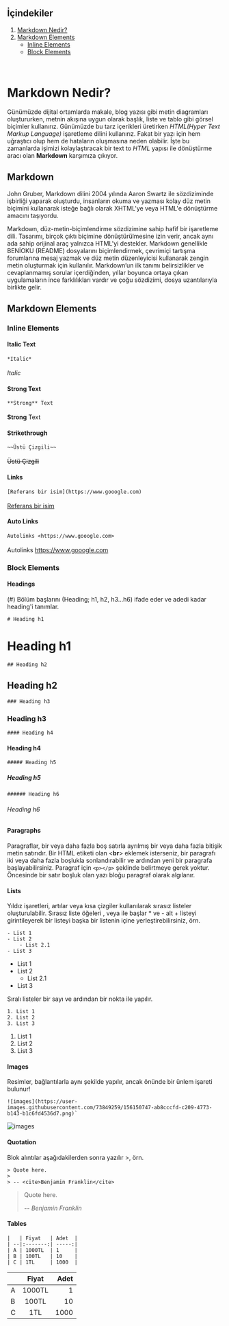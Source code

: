 ## İçindekiler

1. [Markdown Nedir?](#markdown-head)
2. [Markdown Elements](#markdown-elements)
   - [Inline Elements](#markdown-inline-elements)
   - [Block Elements](#markdown-block-elements) 

<br>

<h3 id="markdown-head"></h3>

# Markdown Nedir?



Günümüzde dijital ortamlarda makale, blog yazısı gibi metin diagramları oluştururken, metnin akışına uygun olarak başlık, liste ve tablo gibi görsel biçimler kullanırız. Günümüzde bu tarz içerikleri üretirken *HTML(Hyper Text Markup Language)* işaretleme dilini kullanırız. Fakat bir yazı için hem uğraştıcı olup hem de hataların oluşmasına neden olabilir. İşte bu zamanlarda işimizi kolaylaştıracak bir text to *HTML* yapısı ile dönüştürme aracı olan **Markdown** karşımıza çıkıyor.

## Markdown
John Gruber, Markdown dilini 2004 yılında Aaron Swartz ile sözdiziminde işbirliği yaparak oluşturdu, insanların okuma ve yazması kolay düz metin biçimini kullanarak isteğe bağlı olarak XHTML'ye veya HTML'e dönüştürme amacını taşıyordu.
	
Markdown, düz-metin-biçimlendirme sözdizimine sahip hafif bir işaretleme dili. Tasarımı, birçok çıktı biçimine dönüştürülmesine izin verir, ancak aynı ada sahip orijinal araç yalnızca HTML'yi destekler. Markdown genellikle BENİOKU (README) dosyalarını biçimlendirmek, çevrimiçi tartışma forumlarına mesaj yazmak ve düz metin düzenleyicisi kullanarak zengin metin oluşturmak için kullanılır. Markdown’un ilk tanımı belirsizlikler ve cevaplanmamış sorular içerdiğinden, yıllar boyunca ortaya çıkan uygulamaların ince farklılıkları vardır ve çoğu sözdizimi, dosya uzantılarıyla birlikte gelir.


<h3 id="markdown-elements"></h3>

## Markdown Elements


<h3 id="markdown-inline-elements"></h3>

### Inline Elements 


#### Italic Text

`*Italic*` <br>					
*Italic*


#### Strong Text

`**Strong** Text` <br>					
**Strong** Text


#### Strikethrough

`~~Üstü Çizgili~~` <br>			
~~Üstü Çizgili~~


#### Links

`[Referans bir isim](https://www.gooogle.com)`	<br>	
[Referans bir isim](https://www.gooogle.com)


#### Auto Links

`Autolinks <https://www.gooogle.com>` <br>	
Autolinks <https://www.gooogle.com> 



<h3 id="markdown-block-elements"></h3>

###  Block Elements

#### Headings
(#) Bölüm başlarını (Heading; h1, h2, h3...h6) ifade eder ve adedi kadar heading'i tanımlar. 
					

`# Heading h1`						
# Heading h1

`## Heading h2`						
## Heading h2

`### Heading h3`						
### Heading h3

`#### Heading h4`						
#### Heading h4

`##### Heading h5`						
##### Heading h5

`###### Heading h6`						
###### Heading h6



#### Paragraphs

Paragraflar, bir veya daha fazla boş satırla ayrılmış bir veya daha fazla bitişik metin satırıdır. Bir HTML etiketi olan <**br**> eklemek isterseniz, bir paragrafı iki veya daha fazla boşlukla sonlandırabilir ve ardından yeni bir paragrafa başlayabilirsiniz. Paragraf için `<p></p>` şeklinde belirtmeye gerek yoktur. Öncesinde bir satır boşluk olan yazı bloğu paragraf olarak algılanır.



#### Lists

Yıldız işaretleri, artılar veya kısa çizgiler kullanılarak sırasız listeler oluşturulabilir. Sırasız liste öğeleri , veya ile başlar * ve - alt + listeyi girintileyerek bir listeyi başka bir listenin içine yerleştirebilirsiniz, örn.
```
- List 1
- List 2
	- List 2.1
- List 3
```
- List 1 	
- List 2 
	- List 2.1 
- List 3 



Sıralı listeler bir sayı ve ardından bir nokta ile yapılır.
```
1. List 1
2. List 2	
3. List 3
```
1. List 1
2. List 2
3. List 3




#### Images

Resimler, bağlantılarla aynı şekilde yapılır, ancak önünde bir ünlem işareti bulunur!
```
![images](https://user-images.githubusercontent.com/73849259/156150747-ab8cccfd-c209-4773-b143-b1c6fd4536d7.png)`
```

![images](https://www.lordiz.com/resimler/lordiz/webp-image_zpsakyq03sw.png)




#### Quotation

Blok alıntılar aşağıdakilerden sonra yazılır >, örn.
```
> Quote here. 	
>
> -- <cite>Benjamin Franklin</cite>
```	

> Quote here.
>
> -- <cite>Benjamin Franklin</cite>



#### Tables
```
|   | Fiyat   | Adet  |	
| --|:-------:| -----:|
| A | 1000TL  | 1     |	
| B | 100TL   | 10    |	
| C | 1TL     | 1000  |	
```

|   | Fiyat   | Adet  |
| --|:-------:| -----:|
| A | 1000TL  | 1     |
| B | 100TL   | 10    |
| C | 1TL     | 1000  |
<br>





